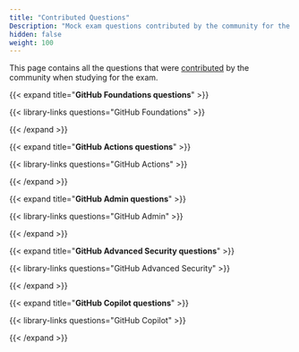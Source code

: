 ```yaml
---
title: "Contributed Questions"
Description: "Mock exam questions contributed by the community for the GitHub Certification Exams."
hidden: false
weight: 100
---
```


This page contains all the questions that were [contributed](https://github.com/FidelusAleksander/ghcertified/blob/master/CONTRIBUTING.md) by the community when studying for the exam.



{{< expand title="**GitHub Foundations questions**" >}}

{{< library-links questions="GitHub Foundations" >}}

{{< /expand >}}



{{< expand title="**GitHub Actions questions**" >}}

{{< library-links questions="GitHub Actions" >}}

{{< /expand >}}



{{< expand title="**GitHub Admin questions**" >}}

{{< library-links questions="GitHub Admin" >}}

{{< /expand >}}



{{< expand title="**GitHub Advanced Security questions**" >}}

{{< library-links questions="GitHub Advanced Security" >}}

{{< /expand >}}



{{< expand title="**GitHub Copilot questions**" >}}

{{< library-links questions="GitHub Copilot" >}}

{{< /expand >}}
